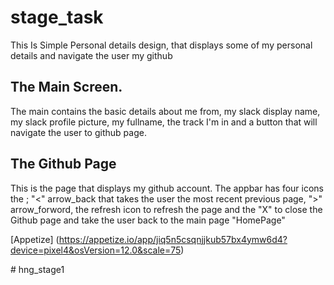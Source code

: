 # stage_task

  This Is Simple Personal details design, that displays some of my personal details and navigate the user my github

## The Main Screen.
  The main contains the basic details about me from, my slack display name, my slack profile picture, my fullname, the track I'm in and a button that will navigate the user to github page.

## The Github Page
  This is the page that displays my github account.
  The appbar  has four icons the ;
  "<" arrow_back that takes the user the most recent previous page, 
  ">" arrow_forword, 
  the refresh icon to refresh the page and 
  the "X" to close the Github page and take the user back to the main page "HomePage"

[Appetize] (https://appetize.io/app/jiq5n5csqnjjkub57bx4ymw6d4?device=pixel4&osVersion=12.0&scale=75)


#   h n g _ s t a g e 1 
 
 
